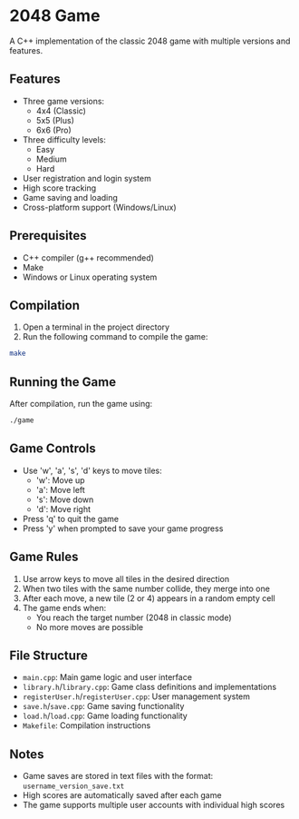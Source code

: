 # 2048 Game

A C++ implementation of the classic 2048 game with multiple versions and features.

## Features

- Three game versions:
  - 4x4 (Classic)
  - 5x5 (Plus)
  - 6x6 (Pro)
- Three difficulty levels:
  - Easy
  - Medium
  - Hard
- User registration and login system
- High score tracking
- Game saving and loading
- Cross-platform support (Windows/Linux)

## Prerequisites

- C++ compiler (g++ recommended)
- Make
- Windows or Linux operating system

## Compilation

1. Open a terminal in the project directory
2. Run the following command to compile the game:
```bash
make
```

## Running the Game

After compilation, run the game using:
```bash
./game
```

## Game Controls

- Use 'w', 'a', 's', 'd' keys to move tiles:
  - 'w': Move up
  - 'a': Move left
  - 's': Move down
  - 'd': Move right
- Press 'q' to quit the game
- Press 'y' when prompted to save your game progress

## Game Rules

1. Use arrow keys to move all tiles in the desired direction
2. When two tiles with the same number collide, they merge into one
3. After each move, a new tile (2 or 4) appears in a random empty cell
4. The game ends when:
   - You reach the target number (2048 in classic mode)
   - No more moves are possible

## File Structure

- `main.cpp`: Main game logic and user interface
- `library.h`/`library.cpp`: Game class definitions and implementations
- `registerUser.h`/`registerUser.cpp`: User management system
- `save.h`/`save.cpp`: Game saving functionality
- `load.h`/`load.cpp`: Game loading functionality
- `Makefile`: Compilation instructions

## Notes

- Game saves are stored in text files with the format: `username_version_save.txt`
- High scores are automatically saved after each game
- The game supports multiple user accounts with individual high scores 